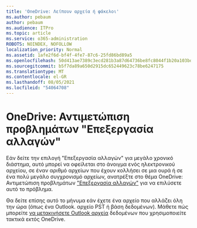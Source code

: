 ```yaml
---
title: 'OneDrive: Λείπουν αρχεία ή φάκελοι'
ms.author: pebaum
author: pebaum
ms.audience: ITPro
ms.topic: article
ms.service: o365-administration
ROBOTS: NOINDEX, NOFOLLOW
localization_priority: Normal
ms.assetid: 1afe2f6d-bf4f-4fe7-87c6-25fd86bd89a5
ms.openlocfilehash: 50d413ae7389c3ecd281b3a87d64736be8fc8044f1b20a103bd3f45c97473502
ms.sourcegitcommit: b5f7da89a650d2915dc652449623c78be6247175
ms.translationtype: MT
ms.contentlocale: el-GR
ms.lasthandoff: 08/05/2021
ms.locfileid: "54064708"
---
```

# <a name="onedrive-troubleshoot-processing-changes"></a>OneDrive: Αντιμετώπιση προβλημάτων "Επεξεργασία αλλαγών"

Εάν δείτε την επιλογή "Επεξεργασία αλλαγών" για μεγάλο χρονικό διάστημα, αυτό μπορεί να οφείλεται στο άνοιγμα ενός ηλεκτρονικού αρχείου, σε έναν αριθμό αρχείων που έχουν κολλήσει σε μια ουρά ή σε ένα πολύ μεγάλο συγχρονισμό αρχείων, ανατρέξτε στο θέμα OneDrive: Αντιμετώπιση προβλημάτων ["Επεξεργασία αλλαγών"](https://support.office.com/article/onedrive-is-stuck-on-processing-changes-b386b813-9b66-4e47-8c4c-2b45533edccd) για να επιλύσετε αυτό το πρόβλημα.

Θα δείτε επίσης αυτό το μήνυμα εάν έχετε ένα αρχείο που αλλάζει όλη την ώρα (όπως ένα Outlook. αρχείο PST ή βάση δεδομένων). Μάθετε πώς μπορείτε [να μετακινήσετε Outlook αρχεία](https://support.office.com/article/how-to-remove-an-outlook-pst-data-file-from-onedrive-b6b9e522-59bd-40f7-949f-168d0aa9b38e) δεδομένων που χρησιμοποιείτε τακτικά εκτός OneDrive.
